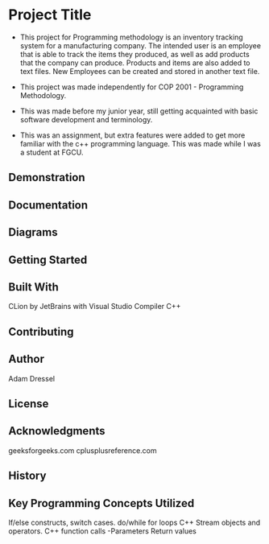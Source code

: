 # Project Title
- This project for Programming methodology is an inventory tracking system for a manufacturing company. The intended user is an employee that is able to track the items they produced, as well as add products that the company can produce. Products and items are also added to text files. New Employees can be created and stored in another text file.

- This project was made independently for COP 2001 - Programming Methodology.
- This was made before my junior year, still getting acquainted with basic software development and terminology.
- This was an assignment, but extra features were added to get more familiar with the c++ programming language.
This was made while I was a student at FGCU.

## Demonstration


## Documentation


## Diagrams


## Getting Started


## Built With
CLion by JetBrains with Visual Studio Compiler
C++
## Contributing


## Author
Adam Dressel

## License


## Acknowledgments
geeksforgeeks.com
cplusplusreference.com

## History


## Key Programming Concepts Utilized
If/else constructs, switch cases.
do/while for loops
C++ Stream objects and operators.
C++ function calls
  -Parameters Return values

